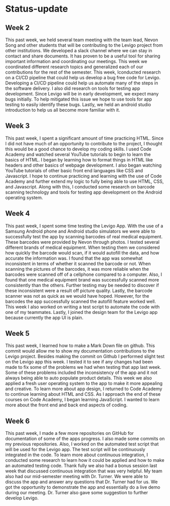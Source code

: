 # Status-update
## Week 2
This past week, we held several team meeting with the team lead, Nevon Song and other students that will be contributing to the Levigo project from other institutions. We developed a slack channel where we can stay in contact and share documents. It has proven to be a useful tool for sharing important information and coordinating our meetings. This week we coordinated different research topics and generalized each of our contributions for the rest of the semester. This week, Iconducted research on a CI/CD pipeline that could help us develop a bug free code for Levigo. Developing a CI/CD pipeline could help us automate many of the steps in the software delivery. I also did research on tools for testing app development. Since Levigo will be in early development, we expect many bugs initially. To help mitigated this issue we hope to use tools for app testing to easily identify these bugs. Lastly, we held an android studio introduction to help us all become more familiar with it. 

## Week 3
This past week, I spent a significant amount of time practicing HTML. Since I did not have much of an opportunity to contribute to the project, I thought this would be a good chance to develop my coding skills. I used Code Academy and watched several YouTube tutorials to begin to learn the basics of HTML. I began by learning how to format things in HTML like headers and other basics of webpage development. I also began watching YouTube tutorials of other basic front end languages like CSS and Javascript. I hope to continue practicing and learning with the use of Code Academy and further extend my logic to fully being able to use HTML, CSS, and Javascript. Along with this, I conducted some research on barcode scanning technology and tools for testing app development on the Android operating system. 

## Week 4
This past week, I spent some time testing the Levigo App. With the use of a Samsung Android phone and Android studio simulators we were able to successfully test the app by scanning barcodes of real medical equipment. These barcodes were provided by Nevon through photos. I tested several different brands of medical equipment. When testing them we considered how quickly the barcode would scan, if it would autofill the data, and how accurate the information was. I found that the app was somewhat inconsistent in terms of whether it scanned the barcode or not. When scanning the pictures of the barcodes, it was more reliable when the barcodes were scanned off of a cellphone compared to a computer. Also, I found that one medical equipment brand was successfully scanned more consistently than the others. Further testing may be needed to discover if these inconsistent were a result off picture quality. Lastly, the barcode scanner was not as quick as we would have hoped. However, for the barcodes the app successfully scanned the autofill feature worked well. This week I also worked on writing a test script to automate the code with one of my teammates. Lastly, I joined the design team for the Levigo app because currently the app UI is plain.

## Week 5
This past week, I learned how to make a Mark Down file on github. This commit would allow me to show my documentation contributions to the Levigo project. Besides making the commit on Github I performed slight test on the Levigo app this week. I tested it to see if any changes had been made to fix some of the problems we had when testing that app last week. Some of these problems included the inconsistency of the app and it not always being able to auto populate product details. This week we also applied a fresh user operating system to the app to make it more appealing and creative. To learn more about app design, I returned to Code Academy to continue learning about HTML and CSS. As I approach the end of these courses on Code Academy, I began learning JavaScript. I wanted to learn more about the front end and back end aspects of coding. 

## Week 6
This past week, I made a few more repositories on GitHub for documentation of some of the apps progress. I also made some commits on my previous repositories. Also, I worked on the automated test script that will be used for the Levigo app. The test script will be continuously integrated in the code. To learn more about continuous integration, I conducted some research to learn how it could be applied and how to make an automated testing code. Thank fully we also had a bonus session last week that discussed continuous integration that was very helpful. My team also had our mid-semester meeting with Dr. Turner. We were able to discuss the app and answer any questions that Dr. Turner had for us. We got the opportunity to demonstrate the app and essentially do a live demo during our meeting. Dr. Turner also gave some suggestion to further develop Levigo.
